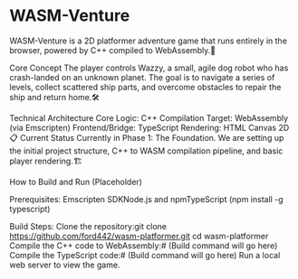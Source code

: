 #  WASM-Venture

WASM-Venture is a 2D platformer adventure game that runs entirely in the browser, powered by C++ compiled to WebAssembly.🚀 

Core Concept
The player controls Wazzy, a small, agile dog robot who has crash-landed on an unknown planet. The goal is to navigate a series of levels, collect scattered ship parts, and overcome obstacles to repair the ship and return home.🛠️

Technical Architecture
Core Logic: C++
Compilation Target: WebAssembly (via Emscripten)
Frontend/Bridge: TypeScript
Rendering: HTML Canvas 2D📋
Current Status
Currently in Phase 1: The Foundation. 
We are setting up the initial project structure, C++ to WASM compilation pipeline, and basic player rendering.🏗️ 

How to Build and Run (Placeholder)

Prerequisites:
Emscripten SDKNode.js and npmTypeScript (npm install -g typescript)

Build Steps:
Clone the repository:git clone https://github.com/ford442/wasm-platformer.git
cd wasm-platformer
Compile the C++ code to WebAssembly:# (Build command will go here)
Compile the TypeScript code:# (Build command will go here)
Run a local web server to view the game.
